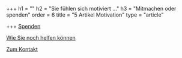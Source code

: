 +++
h1 = ""
h2 = "Sie fühlen sich motiviert ..."
h3 = "Mitmachen oder spenden"
order = 6
title = "5 Artikel Motivation"
type = "article"

+++
[Spenden](/shop "Spendenshop")

[Wie Sie noch helfen können](/helfen)

[Zum Kontakt](verein/kontakt "Kontakt")
